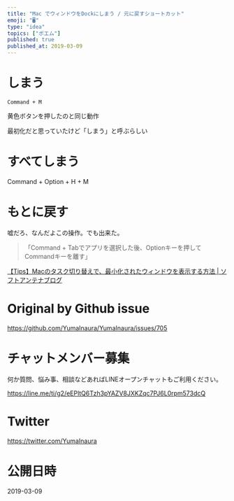 ```yaml
---
title: "Mac でウィンドウをDockにしまう / 元に戻すショートカット"
emoji: "🖥"
type: "idea"
topics: ["ポエム"]
published: true
published_at: 2019-03-09
---
```




# しまう

`Command + M`

黄色ボタンを押したのと同じ動作

最初化だと思っていたけど「しまう」と呼ぶらしい

# すべてしまう

Command + Option + H + M

# もとに戻す

嘘だろ、なんだよこの操作。でも出来た。

>「Command + Tabでアプリを選択した後、Optionキーを押してCommandキーを離す」

[【Tips】Macのタスク切り替えで、最小化されたウィンドウを表示する方法 | ソフトアンテナブログ](https://www.softantenna.com/wp/mac/osx-activate-invisible-window/)

# Original by Github issue

https://github.com/YumaInaura/YumaInaura/issues/705








<!-- Update From Qiita API -->

# チャットメンバー募集


何か質問、悩み事、相談などあればLINEオープンチャットもご利用ください。

https://line.me/ti/g2/eEPltQ6Tzh3pYAZV8JXKZqc7PJ6L0rpm573dcQ





# Twitter


https://twitter.com/YumaInaura


<!-- Update From Qiita API -->



# 公開日時

2019-03-09
